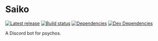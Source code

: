 # Saiko

[![Latest release](https://img.shields.io/github/release/kurogetsusai/saiko.svg)](https://github.com/kurogetsusai/saiko/releases)
[![Build status](https://travis-ci.org/kurogetsusai/saiko.svg)](https://travis-ci.org/kurogetsusai/saiko)
[![Dependencies](https://david-dm.org/kurogetsusai/saiko/status.svg)](https://david-dm.org/kurogetsusai/saiko)
[![Dev Dependencies](https://david-dm.org/kurogetsusai/saiko/dev-status.svg)](https://david-dm.org/kurogetsusai/saiko?type=dev)

A Discord bot for psychos.

